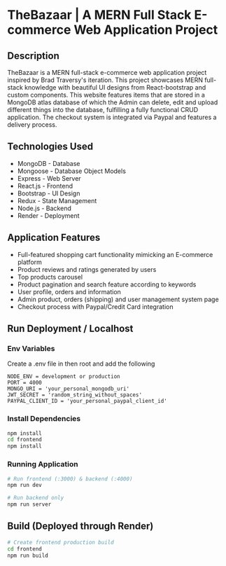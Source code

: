 # TheBazaar | A MERN Full Stack E-commerce Web Application Project 

## Description
TheBazaar is a MERN full-stack e-commerce web application project inspired by Brad Traversy's iteration. This project showcases MERN full-stack knowledge with beautiful UI designs from React-bootstrap and custom components. This website features items that are stored in a MongoDB atlas database of which the Admin can delete, edit and upload different things into the database, fulfilling a fully functional CRUD application. The checkout system is integrated via Paypal and features a delivery process. 

## Technologies Used
* MongoDB - Database
* Mongoose - Database Object Models
* Express - Web Server
* React.js - Frontend
* Bootstrap - UI Design
* Redux - State Management
* Node.js - Backend
* Render - Deployment

## Application Features 
- Full-featured shopping cart functionality mimicking an E-commerce platform
- Product reviews and ratings generated by users 
- Top products carousel 
- Product pagination and search feature according to keywords
- User profile, orders and information 
- Admin product, orders (shipping) and user management system page
- Checkout process with Paypal/Credit Card integration 

## Run Deployment / Localhost 

### Env Variables

Create a .env file in then root and add the following

```
NODE_ENV = development or production
PORT = 4000
MONGO_URI = 'your_personal_mongodb_uri'
JWT_SECRET = 'random_string_without_spaces'
PAYPAL_CLIENT_ID = 'your_personal_paypal_client_id'
```

### Install Dependencies

```bash
npm install
cd frontend
npm install
```

### Running Application

```bash
# Run frontend (:3000) & backend (:4000)
npm run dev

# Run backend only
npm run server
```

## Build (Deployed through Render)

```bash
# Create frontend production build
cd frontend
npm run build
```
